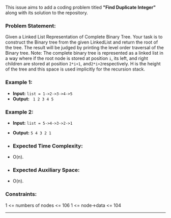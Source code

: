 This issue aims to add a coding problem titled **"Find Duplicate Integer"** along with its solution to the repository.



### Problem Statement:

Given a Linked List Representation of Complete Binary Tree. Your task is to construct the Binary tree from the given LinkedList and return the root of the tree.
The result will be judged by printing the level order traversal of the Binary tree. 
Note: The complete binary tree is represented as a linked list in a way where if the root node is stored at position `i`, its left, and right children are stored at position `2*i+1`, and` 2*i+2 `respectively. H is the height of the tree and this space is used implicitly for the recursion stack.

### Example 1:
- **Input:** `list = 1->2->3->4->5`
- **Output:** ` 1 2 3 4 5`

### Example 2:
- **Input:** `list = 5->4->3->2->1`
- **Output:** `5 4 3 2 1`

- ### Expected Time Complexity: 
- O(n).
- ### Expected Auxiliary Space: 
- O(n).
### Constraints:
1 <= numbers of nodes <= 106
1 <= node->data <= 104

---